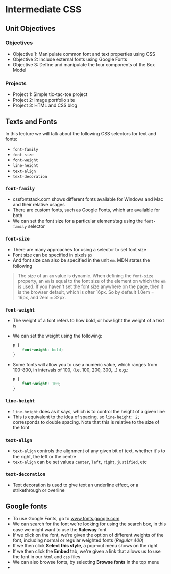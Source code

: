 # Intermediate CSS

## Unit Objectives

### Objectives

- Objective 1: Manipulate common font and text properties using CSS
- Objective 2: Include external fonts using Google Fonts
- Objective 3: Define and manipulate the four components of the Box Model

### Projects

- Project 1: Simple tic-tac-toe project
- Project 2: Image portfolio site
- Project 3: HTML and CSS blog

## Texts and Fonts

In this lecture we will talk about the following CSS selectors for text and fonts:

- `font-family`
- `font-size`
- `font-weight`
- `line-height`
- `text-align`
- `text-decoration`

### `font-family`

- cssfontstack.com shows different fonts available for Windows and Mac and their relative usages
- There are custom fonts, such as Google Fonts, which are available for both
- We can set the font size for a particular element/tag using the `font-family` selector

### `font-size`

- There are many approaches for using a selector to set font size
- Font size can be specified in pixels `px`
- And font size can also be specified in the unit `em`. MDN states the following

> The size of an `em` value is dynamic. When defining the `font-size` property, an `em` is equal to the font size of the element on which the `em` is used. If you haven't set the font size anywhere on the page, then it is the browser default, which is ofter 16px. So by default 1.0em = 16px, and 2em = 32px.

### `font-weight`

- The weight of a font refers to how bold, or how light the weight of a text is
- We can set the weight using the following:

    ```css
    p {
        font-weight: bold;
    }
    ```

- Some fonts will allow you to use a numeric value, which ranges from 100-800, in intervals of 100, (i.e. 100, 200, 300,...) e.g.:

    ```css
    p {
        font-weight: 100;
    }
    ```

### `line-height`

- `line-height` does as it says, which is to control the height of a given line
- This is equivalent to the idea of spacing, so `line-height: 2;` corresponds to double spacing. Note that this is relative to the size of the font

### `text-align`

- `text-align` controls the alignment of any given bit of text, whether it's to the right, the left or the centre
- `text-align` can be set values `center`, `left`, `right`, `justified`, etc

### `text-decoration`

- Text decoration is used to give text an underline effect, or a strikethrough or overline

## Google fonts

- To use Google Fonts, go to www.fonts.google.com
- We can search for the font we're looking for using the search box, in this case we might want to use the **Raleway** font
- If we click on the font, we're given the option of different weights of the font, including normal or regular weighted fonts (*Regular 400*)
- If we then click **Select this style**, a pop-out menu shows on the right
- If we then click the **Embed** tab, we're given a link that allows us to use the font in our `html` and `css` files
- We can also browse fonts, by selecting **Browse fonts** in the top menu
- 